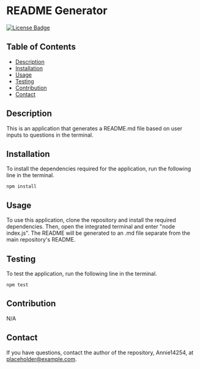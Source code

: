 
# README Generator
[![License Badge](https://img.shields.io/badge/License-MIT-green.svg)](https://opensource.org/licenses/MIT)

## Table of Contents
- [Description](#Description)
- [Installation](#Installation)
- [Usage](#Usage)
- [Testing](#Testing)
- [Contribution](#Contribution)
- [Contact](#Contact)

## Description
This is an application that generates a README.md file based on user inputs to questions in the terminal.

## Installation
To install the dependencies required for the application, run the following line in the terminal.

```
npm install
```

## Usage
To use this application, clone the repository and install the required dependencies. Then, open the integrated terminal and enter "node index.js". The README will be generated to an .md file separate from the main repository's README.

## Testing
To test the application, run the following line in the terminal.

```
npm test
```

## Contribution
N/A

## Contact
If you have questions, contact the author of the repository, Annie14254, at placeholder@example.com.

